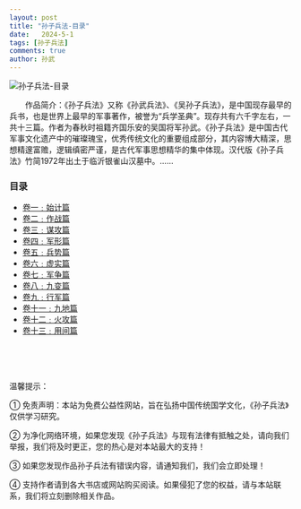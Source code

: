 ```yaml
---
layout: post
title: "孙子兵法-目录"
date:   2024-5-1
tags: [孙子兵法]
comments: true
author: 孙武
---
```


<!-- more -->

![孙子兵法-目录](https://bo88888.github.io/images/sunzibingfa.webp)

&emsp;&emsp;作品简介：《孙子兵法》又称《孙武兵法》、《吴孙子兵法》，是中国现存最早的兵书，也是世界上最早的军事著作，被誉为“兵学圣典”。现存共有六千字左右，一共十三篇。作者为春秋时祖籍齐国乐安的吴国将军孙武。《孙子兵法》是中国古代军事文化遗产中的璀璨瑰宝，优秀传统文化的重要组成部分，其内容博大精深，思想精邃富赡，逻辑缜密严谨，是古代军事思想精华的集中体现。汉代版《孙子兵法》竹简1972年出土于临沂银雀山汉墓中。……

### 目录
<ul>
<li> <a href="https://www.zhihu.com/people/AJLoveChina">卷一﹕始计篇</a> </li>
<li> <a href="https://www.zhihu.com/people/AJLoveChina">卷二﹕作战篇</a> </li>
<li> <a href="https://www.zhihu.com/people/AJLoveChina">卷三﹕谋攻篇</a> </li>
<li> <a href="https://www.zhihu.com/people/AJLoveChina">卷四﹕军形篇</a> </li>
<li> <a href="https://www.zhihu.com/people/AJLoveChina">卷五﹕兵势篇</a> </li>
<li> <a href="https://www.zhihu.com/people/AJLoveChina">卷六﹕虚实篇</a> </li>
<li> <a href="https://www.zhihu.com/people/AJLoveChina">卷七﹕军争篇</a> </li>
<li> <a href="https://www.zhihu.com/people/AJLoveChina">卷八﹕九变篇</a> </li>
<li> <a href="https://www.zhihu.com/people/AJLoveChina">卷九﹕行军篇</a> </li>
<li> <a href="https://www.zhihu.com/people/AJLoveChina">卷十一﹕九地篇</a> </li>
<li> <a href="https://www.zhihu.com/people/AJLoveChina">卷十二﹕火攻篇</a> </li>
<li> <a href="https://www.zhihu.com/people/AJLoveChina">卷十三﹕用间篇</a> </li>
</ul>
<br>
<br>
<br>
<P>温馨提示：</P>
<P>① 免责声明：本站为免费公益性网站，旨在弘扬中国传统国学文化，《孙子兵法》仅供学习研究。</P>
<P>② 为净化网络环境，如果您发现《孙子兵法》与现有法律有抵触之处，请向我们举报，我们将及时更正，您的热心是对本站最大的支持！</P>
<P>③ 如果您发现作品孙子兵法有错误内容，请通知我们，我们会立即处理！</P>
<P>④ 支持作者请到各大书店或网站购买阅读。如果侵犯了您的权益，请与本站联系，我们将立刻删除相关作品。</P>
